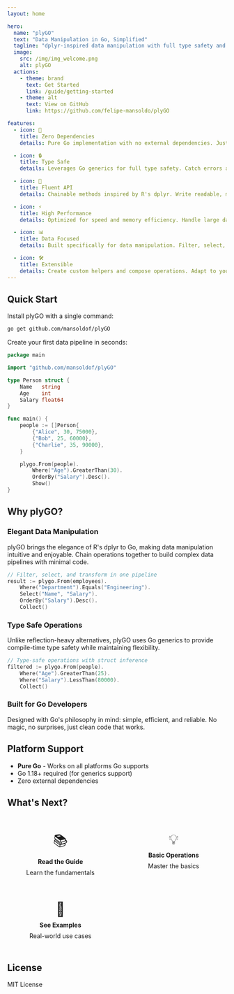 ```yaml
---
layout: home

hero:
  name: "plyGO"
  text: "Data Manipulation in Go, Simplified"
  tagline: "dplyr-inspired data manipulation with full type safety and zero dependencies"
  image:
    src: /img/img_welcome.png
    alt: plyGO
  actions:
    - theme: brand
      text: Get Started
      link: /guide/getting-started
    - theme: alt
      text: View on GitHub
      link: https://github.com/felipe-mansoldo/plyGO

features:
  - icon: 🚀
    title: Zero Dependencies
    details: Pure Go implementation with no external dependencies. Just add to your project and start using.

  - icon: 🔒
    title: Type Safe
    details: Leverages Go generics for full type safety. Catch errors at compile time, not runtime.

  - icon: 🔄
    title: Fluent API
    details: Chainable methods inspired by R's dplyr. Write readable, maintainable data pipelines.

  - icon: ⚡
    title: High Performance
    details: Optimized for speed and memory efficiency. Handle large datasets with confidence.

  - icon: 📊
    title: Data Focused
    details: Built specifically for data manipulation. Filter, select, group, and transform with ease.

  - icon: 🛠️
    title: Extensible
    details: Create custom helpers and compose operations. Adapt to your specific needs.
---
```


<style>
.vp-doc h2 {
  margin-top: 48px;
  border-top: 1px solid var(--vp-c-divider);
  padding-top: 24px;
}
</style>

## Quick Start

Install plyGO with a single command:

```bash
go get github.com/mansoldof/plyGO
```

Create your first data pipeline in seconds:

```go
package main

import "github.com/mansoldof/plyGO"

type Person struct {
    Name   string
    Age    int
    Salary float64
}

func main() {
    people := []Person{
        {"Alice", 30, 75000},
        {"Bob", 25, 60000},
        {"Charlie", 35, 90000},
    }

    plygo.From(people).
        Where("Age").GreaterThan(30).
        OrderBy("Salary").Desc().
        Show()
}
```

## Why plyGO?

### Elegant Data Manipulation

plyGO brings the elegance of R's dplyr to Go, making data manipulation intuitive and enjoyable. Chain operations together to build complex data pipelines with minimal code.

```go
// Filter, select, and transform in one pipeline
result := plygo.From(employees).
    Where("Department").Equals("Engineering").
    Select("Name", "Salary").
    OrderBy("Salary").Desc().
    Collect()
```

### Type Safe Operations

Unlike reflection-heavy alternatives, plyGO uses Go generics to provide compile-time type safety while maintaining flexibility.

```go
// Type-safe operations with struct inference
filtered := plygo.From(people).
    Where("Age").GreaterThan(25).
    Where("Salary").LessThan(80000).
    Collect()
```

### Built for Go Developers

Designed with Go's philosophy in mind: simple, efficient, and reliable. No magic, no surprises, just clean code that works.

## Platform Support

- **Pure Go** - Works on all platforms Go supports
- Go 1.18+ required (for generics support)
- Zero external dependencies

## What's Next?

<div style="display: grid; grid-template-columns: repeat(auto-fit, minmax(200px, 1fr)); gap: 16px; margin: 32px 0;">
  <a href="/plyGO/guide/getting-started" style="text-decoration: none;">
    <div style="padding: 20px; border: 1px solid var(--vp-c-divider); border-radius: 8px; text-align: center;">
      <div style="font-size: 32px; margin-bottom: 8px;">📚</div>
      <strong>Read the Guide</strong>
      <p style="margin: 8px 0 0; font-size: 14px; color: var(--vp-c-text-2);">Learn the fundamentals</p>
    </div>
  </a>

  <a href="/plyGO/basics/data-loading" style="text-decoration: none;">
    <div style="padding: 20px; border: 1px solid var(--vp-c-divider); border-radius: 8px; text-align: center;">
      <div style="font-size: 32px; margin-bottom: 8px;">💡</div>
      <strong>Basic Operations</strong>
      <p style="margin: 8px 0 0; font-size: 14px; color: var(--vp-c-text-2);">Master the basics</p>
    </div>
  </a>

  <a href="/plyGO/extras/real-world-examples" style="text-decoration: none;">
    <div style="padding: 20px; border: 1px solid var(--vp-c-divider); border-radius: 8px; text-align: center;">
      <div style="font-size: 32px; margin-bottom: 8px;">📖</div>
      <strong>See Examples</strong>
      <p style="margin: 8px 0 0; font-size: 14px; color: var(--vp-c-text-2);">Real-world use cases</p>
    </div>
  </a>
</div>

## License

MIT License 
